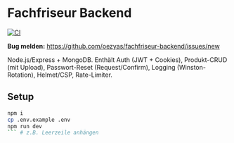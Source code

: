 # Fachfriseur Backend
[![CI](https://github.com/oezyas/fachfriseur-backend/actions/workflows/ci.yml/badge.svg)](https://github.com/oezyas/fachfriseur-backend/actions/workflows/ci.yml)

**Bug melden:** https://github.com/oezyas/fachfriseur-backend/issues/new

Node.js/Express + MongoDB. Enthält Auth (JWT + Cookies), Produkt-CRUD (mit Upload), Passwort-Reset (Request/Confirm), Logging (Winston-Rotation), Helmet/CSP, Rate-Limiter.

## Setup
```bash
npm i
cp .env.example .env
npm run dev
``` # z.B. Leerzeile anhängen